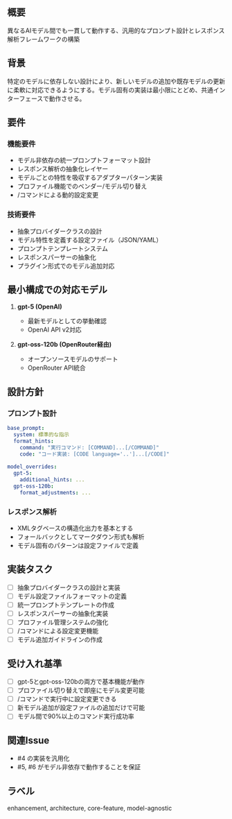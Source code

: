 ## 概要
異なるAIモデル間でも一貫して動作する、汎用的なプロンプト設計とレスポンス解析フレームワークの構築

## 背景
特定のモデルに依存しない設計により、新しいモデルの追加や既存モデルの更新に柔軟に対応できるようにする。モデル固有の実装は最小限にとどめ、共通インターフェースで動作させる。

## 要件

### 機能要件
- モデル非依存の統一プロンプトフォーマット設計
- レスポンス解析の抽象化レイヤー
- モデルごとの特性を吸収するアダプターパターン実装
- プロファイル機能でのベンダー/モデル切り替え
- /コマンドによる動的設定変更

### 技術要件
- 抽象プロバイダークラスの設計
- モデル特性を定義する設定ファイル（JSON/YAML）
- プロンプトテンプレートシステム
- レスポンスパーサーの抽象化
- プラグイン形式でのモデル追加対応

## 最小構成での対応モデル
1. **gpt-5 (OpenAI)**
   - 最新モデルとしての挙動確認
   - OpenAI API v2対応
   
2. **gpt-oss-120b (OpenRouter経由)**
   - オープンソースモデルのサポート
   - OpenRouter API統合

## 設計方針

### プロンプト設計
```yaml
base_prompt:
  system: 標準的な指示
  format_hints:
    command: "実行コマンド: [COMMAND]...[/COMMAND]"
    code: "コード実装: [CODE language='..']...[/CODE]"
  
model_overrides:
  gpt-5:
    additional_hints: ...
  gpt-oss-120b:
    format_adjustments: ...
```

### レスポンス解析
- XMLタグベースの構造化出力を基本とする
- フォールバックとしてマークダウン形式も解析
- モデル固有のパターンは設定ファイルで定義

## 実装タスク
- [ ] 抽象プロバイダークラスの設計と実装
- [ ] モデル設定ファイルフォーマットの定義
- [ ] 統一プロンプトテンプレートの作成
- [ ] レスポンスパーサーの抽象化実装
- [ ] プロファイル管理システムの強化
- [ ] /コマンドによる設定変更機能
- [ ] モデル追加ガイドラインの作成

## 受け入れ基準
- [ ] gpt-5とgpt-oss-120bの両方で基本機能が動作
- [ ] プロファイル切り替えで即座にモデル変更可能
- [ ] /コマンドで実行中に設定変更できる
- [ ] 新モデル追加が設定ファイルの追加だけで可能
- [ ] モデル間で90%以上のコマンド実行成功率

## 関連Issue
- #4 の実装を汎用化
- #5, #6 がモデル非依存で動作することを保証

## ラベル
enhancement, architecture, core-feature, model-agnostic
